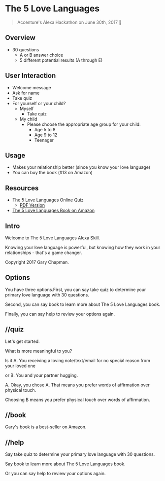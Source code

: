 # The 5 Love Languages

> Accenture's Alexa Hackathon on June 30th, 2017 🔧

## Overview

- 30 questions
    - A or B answer choice
    - 5 different potential results (A through E)

## User Interaction

- Welcome message
- Ask for name
- Take quiz
- For yourself or your child?
    - Myself
        - Take quiz
    - My child
        - Please choose the appropriate age group for your child.
            - Age 5 to 8
            - Age 9 to 12
            - Teenager

## Usage

- Makes your relationship better (since you know your love language)
- You can buy the book (#13 on Amazon)

## Resources

- [The 5 Love Languages Online Quiz](http://www.5lovelanguages.com/profile/)
    - [PDF Version](https://s3.amazonaws.com/moody-profiles/uploads/profile/attachment/5/5LLPersonalProfile_COUPLES__1_.pdf)
- [The 5 Love Languages Book on Amazon](https://www.amazon.com/Love-Languages-Secret-that-Lasts/dp/080241270X)

## Intro

Welcome to The 5 Love Languages Alexa Skill.

Knowing your love language is powerful, but knowing how they work in your relationships - that's a game changer.

Copyright 2017 Gary Chapman.

## Options

You have three options.First, you can say take quiz to determine your primary love language with 30 questions.

Second, you can say book to learn more about The 5 Love Languages book.

Finally, you can say help to review your options again.

## //quiz

Let's get started.

What is more meaningful to you?

Is it A. You receiving a loving note/text/email for no special reason from your loved one

or B. You and your partner hugging.

A. Okay, you chose A. That means you prefer words of affirmation over physical touch.

Choosing B means you prefer physical touch over words of affirmation.

## //book

Gary's book is a best-seller on Amazon.

## //help

Say take quiz to determine your primary love language with 30 questions.

Say book to learn more about The 5 Love Languages book.

Or you can say help to review your options again.